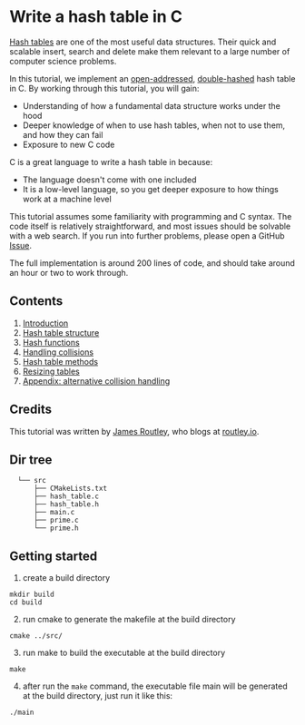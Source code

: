 # Write a hash table in C

[Hash tables](https://en.wikipedia.org/wiki/Hash_table) are one of the most useful data structures. Their quick and scalable
insert, search and delete make them relevant to a large number of computer
science problems.

In this tutorial, we implement an [open-addressed](https://en.wikipedia.org/wiki/Open_addressing), [double-hashed](https://en.wikipedia.org/wiki/Double_hashing) hash table in
C. By working through this tutorial, you will gain:

- Understanding of how a fundamental data structure works under the hood
- Deeper knowledge of when to use hash tables, when not to use them, and how
  they can fail
- Exposure to new C code

C is a great language to write a hash table in because:

- The language doesn't come with one included
- It is a low-level language, so you get deeper exposure to how things work at a
  machine level

This tutorial assumes some familiarity with programming and C syntax. The code
itself is relatively straightforward, and most issues should be solvable with a
web search. If you run into further problems, please open a GitHub
[Issue](https://github.com/jamesroutley/write-a-hash-table/issues).

The full implementation is around 200 lines of code, and should take around an
hour or two to work through.

## Contents

1. [Introduction](/01-introduction)
2. [Hash table structure](/02-hash-table)
3. [Hash functions](/03-hashing)
4. [Handling collisions](/04-collisions)
5. [Hash table methods](/05-methods)
6. [Resizing tables](/06-resizing)
6. [Appendix: alternative collision handling](/07-appendix)

## Credits

This tutorial was written by [James Routley](https://twitter.com/james_routley),
who blogs at [routley.io](https://routley.io).

## Dir tree

```shell
  └── src
      ├── CMakeLists.txt
      ├── hash_table.c
      ├── hash_table.h
      ├── main.c
      ├── prime.c
      └── prime.h
```

## Getting started
1. create a build directory
```shell
mkdir build
cd build
```
2. run cmake to generate the makefile at the build directory
```shell
cmake ../src/
```
3. run make to build the executable at the build directory
```shell
make 
```
4. after run the `make` command, the executable file main will be generated at the build directory, just run it like this:
```shell  
./main
```
